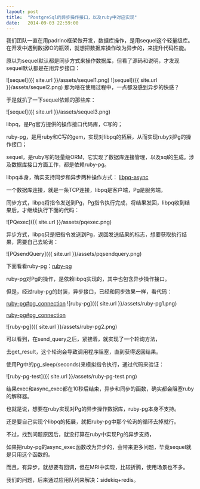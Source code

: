 ```yaml
---
layout: post
title:  "PostgreSql的异步操作接口，以及ruby中对应实现"
date:   2014-09-03 22:59:00
---
```

我们团队一直在用padrino框架做开发，数据库操作，是用sequel这个轻量级库。
在开发中遇到数据IO的瓶颈，就想把数据库操作改为异步的，来提升代码性能。

原以为sequel默认都是同步方式来操作数据库，但看了源码和说明，才发现sequel默认都是在用异步接口：

![sequel]({{ site.url }}/assets/sequel1.png)
![sequel]({{ site.url }}/assets/sequel2.png)
那为啥在使用过程中，一点都没感到异步的快感？

于是就扒了一下sequel依赖的那些库：

![sequel]({{ site.url }}/assets/sequel3.png)

libpq，是Pg官方提供的操作接口代码库，C写的；

ruby-pg，是用ruby和C写的gem，实现对libpq的拓展，从而实现ruby对Pg的操作接口；

sequel，是ruby写的轻量级ORM，它实现了数据库连接管理，以及sql的生成。涉及数据库接口方面工作，都是依赖ruby-pg。

libpq本身，确实支持同步和异步两种操作方式：
[libpq-async](http://www.postgresql.org/docs/current/static/libpq-async.html)

一个数据库连接，就是一条TCP连接，libpq是客户端，Pg是服务端，

同步方式，libpq将指令发送到Pg，Pg指令执行完成，将结果发回，libpq收到结果后，才继续执行下面的代码：

![PQexec]({{ site.url }}/assets/pqexec.png)

异步方式，libpq只是把指令发送到Pg，返回发送结果的标志，想要获取执行结果，需要自己去轮询：

![PQsendQuery]({{ site.url }}/assets/pqsendquery.png)

下面看看ruby-pg：[ruby-pg](https://github.com/ged/ruby-pg)

ruby-pg对Pg的操作，是依赖libpq实现的，其中也包含异步操作接口。

但是，经过ruby-pg的封装，异步接口，已经和同步效果一样，看代码：

[ruby-pg#pg_connection](https://github.com/ged/ruby-pg/blob/master/ext/pg_connection.c#L3034)
![ruby-pg]({{ site.url }}/assets/ruby-pg1.png)

[ruby-pg#pg_connection](https://github.com/ged/ruby-pg/blob/master/ext/pg_connection.c#L2997)

![ruby-pg]({{ site.url }}/assets/ruby-pg2.png)

可以看到，在send_query之后，紧接着，就实现了一个轮询方法，

去get_result，这个轮询会导致调用程序阻塞，直到获得返回结果。

使用Pg中的pg_sleep(seconds)来模拟指令执行，通过代码来验证：

![ruby-pg-test]({{ site.url }}/assets/ruby-pg-test.png)

结果exec和async_exec都在10秒后结束，异步和同步的函数，确实都会阻塞ruby的解释器。

也就是说，想要在ruby实现对Pg的异步操作数据库，ruby-pg本身不支持。

还是要自己实现个libpq的拓展，就把ruby-pg中那个轮询的循环去掉就行。

不过，找到问题原因后，就没打算在ruby中实现Pg的异步支持，

如果把ruby-pg的async_exec函数改为异步的，会带来更多问题，毕竟sequel就是只用这个函数的。

而且，有异步，就想要有回调，但在MRI中实现，比较折腾，使用场景也不多。

我们的问题，后来通过应用队列来解决：sidekiq+redis。